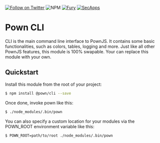 [![Follow on Twitter](https://img.shields.io/twitter/follow/pownjs.svg?logo=twitter)](https://twitter.com/pownjs)
![NPM](https://img.shields.io/npm/v/@pown/cli.svg)
[![Fury](https://img.shields.io/badge/version-2x%20Fury-red.svg)](https://github.com/pownjs/lobby)
[![SecApps](https://img.shields.io/badge/credits-SecApps-black.svg)](https://secapps.com)

# Pown CLI

CLI is the main command line interface to PownJS. It contains some basic functionalities, such as colors, tables, logging and more. Just like all other PownJS features, this module is 100% swapable. Your can replace this module with your own.

## Quickstart

Install this module from the root of your project:

```sh
$ npm install @pown/cli --save
```

Once done, invoke pown like this:

```sh
$ ./node_modules/.bin/pown
```

You can also specify a custom location for your modules via the POWN_ROOT environment variable like this:

```sh
$ POWN_ROOT=path/to/root ./node_modules/.bin/pown
```
